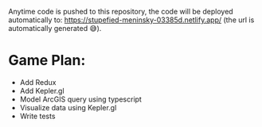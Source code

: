 Anytime code is pushed to this repository, the code will be deployed automatically to: https://stupefied-meninsky-03385d.netlify.app/ (the url is automatically generated 😅).

# Game Plan:
* Add Redux
* Add Kepler.gl
* Model ArcGIS query using typescript
* Visualize data using Kepler.gl
* Write tests